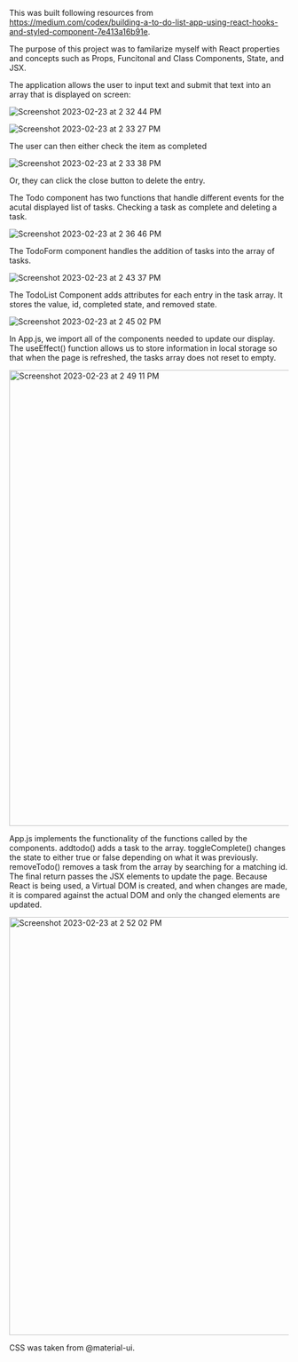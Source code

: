 This was built following resources from https://medium.com/codex/building-a-to-do-list-app-using-react-hooks-and-styled-component-7e413a16b91e.

The purpose of this project was to familarize myself with React properties and concepts such as Props, Funcitonal and Class Components, State, and JSX.


The application allows the user to input text and submit that text into an array that is displayed on screen:

![Screenshot 2023-02-23 at 2 32 44 PM](https://user-images.githubusercontent.com/107063397/221023485-8b1349ba-b641-4adf-b928-0481abfdc541.png)

![Screenshot 2023-02-23 at 2 33 27 PM](https://user-images.githubusercontent.com/107063397/221023638-e6143045-eba1-419a-a7f7-0c5b705d69a5.png)

The user can then either check the item as completed

![Screenshot 2023-02-23 at 2 33 38 PM](https://user-images.githubusercontent.com/107063397/221023687-d94829b4-2ed4-44b2-9e2c-20c99efeaf80.png)

Or, they can click the close button to delete the entry.

The Todo component has two functions that handle different events for the acutal displayed list of tasks. Checking a task as complete and deleting a task.

![Screenshot 2023-02-23 at 2 36 46 PM](https://user-images.githubusercontent.com/107063397/221024354-3bb8e357-7f0c-4522-871a-5199602ccc96.png)

The TodoForm component handles the addition of tasks into the array of tasks. 

![Screenshot 2023-02-23 at 2 43 37 PM](https://user-images.githubusercontent.com/107063397/221025774-e2b29ef8-33bd-4794-913c-10a798a32251.png)

The TodoList Component adds attributes for each entry in the task array. It stores the value, id, completed state, and removed state.

![Screenshot 2023-02-23 at 2 45 02 PM](https://user-images.githubusercontent.com/107063397/221026058-c95a6f1a-d2c9-4c69-ba58-d1bf002733ba.png)

In App.js, we import all of the components needed to update our display. The useEffect() function allows us to store information in local storage so that when the page is refreshed, the tasks array does not reset to empty.

<img width="821" alt="Screenshot 2023-02-23 at 2 49 11 PM" src="https://user-images.githubusercontent.com/107063397/221026953-2bbe9715-c8a3-4b92-85ba-19e801e14658.png">

App.js implements the functionality of the functions called by the components. addtodo() adds a task to the array. toggleComplete() changes the state to either true or false depending on what it was previously. removeTodo() removes a task from the array by searching for a matching id. The final return passes the JSX elements to update the page. Because React is being used, a Virtual DOM is created, and when changes are made, it is compared against the actual DOM and only the changed elements are updated. 

<img width="753" alt="Screenshot 2023-02-23 at 2 52 02 PM" src="https://user-images.githubusercontent.com/107063397/221027495-dc4954e9-4e3b-438c-8bb0-9b33f20494fd.png">

CSS was taken from @material-ui.


